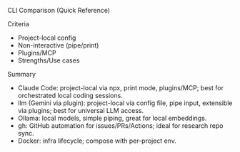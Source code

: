 CLI Comparison (Quick Reference)

Criteria
- Project-local config
- Non-interactive (pipe/print)
- Plugins/MCP
- Strengths/Use cases

Summary
- Claude Code: project-local via npx, print mode, plugins/MCP; best for orchestrated local coding sessions.
- llm (Gemini via plugin): project-local via config file, pipe input, extensible via plugins; best for universal LLM access.
- Ollama: local models, simple piping, great for local embeddings.
- gh: GitHub automation for issues/PRs/Actions; ideal for research repo sync.
- Docker: infra lifecycle; compose with per-project env.

